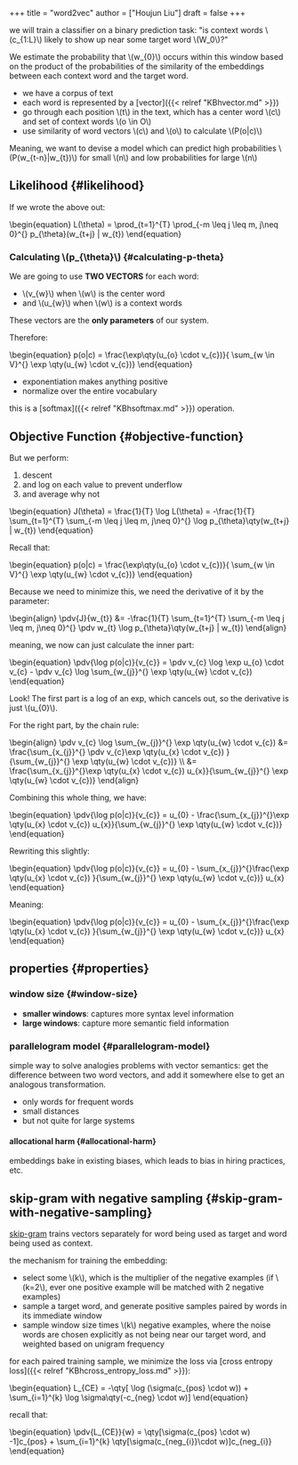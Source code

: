 +++
title = "word2vec"
author = ["Houjun Liu"]
draft = false
+++

we will train a classifier on a binary prediction task: "is context words \\(c\_{1:L}\\) likely to show up near some target word \\(W\_0\\)?"

We estimate the probability that \\(w\_{0}\\) occurs within this window based on the product of the probabilities of the similarity of the embeddings between each context word and the target word.

-   we have a corpus of text
-   each word is represented by a [vector]({{< relref "KBhvector.md" >}})
-   go through each position \\(t\\) in the text, which has a center word \\(c\\) and set of context words \\(o \in O\\)
-   use similarity of word vectors \\(c\\) and \\(o\\) to calculate \\(P(o|c)\\)

Meaning, we want to devise a model which can predict high probabilities \\(P(w\_{t-n}|w\_{t})\\) for small \\(n\\) and low probabilities for large \\(n\\)


## Likelihood {#likelihood}

If we wrote the above out:

\begin{equation}
L(\theta) = \prod\_{t=1}^{T} \prod\_{-m \leq j \leq m, j\neq 0}^{} p\_{\theta}(w\_{t+j} | w\_{t})
\end{equation}


### Calculating \\(p\_{\theta}\\) {#calculating-p-theta}

We are going to use **TWO VECTORS** for each word:

-   \\(v\_{w}\\) when \\(w\\) is the center word
-   and \\(u\_{w}\\) when \\(w\\) is a context words

These vectors are the **only parameters** of our system.

Therefore:

\begin{equation}
p(o|c) = \frac{\exp\qty(u\_{o} \cdot v\_{c})}{ \sum\_{w \in V}^{} \exp \qty(u\_{w} \cdot v\_{c})}
\end{equation}

-   exponentiation makes anything positive
-   normalize over the entire vocabulary

this is a [softmax]({{< relref "KBhsoftmax.md" >}}) operation.


## Objective Function {#objective-function}

But we perform:

1.  descent
2.  and log on each value to prevent underflow
3.  and average why not

\begin{equation}
J(\theta) = \frac{1}{T} \log L(\theta) = -\frac{1}{T} \sum\_{t=1}^{T} \sum\_{-m \leq j \leq  m, j\neq 0}^{} \log p\_{\theta}\qty(w\_{t+j} | w\_{t})
\end{equation}

Recall that:

\begin{equation}
p(o|c) = \frac{\exp\qty(u\_{o} \cdot v\_{c})}{ \sum\_{w \in V}^{} \exp \qty(u\_{w} \cdot v\_{c})}
\end{equation}

Because we need to minimize this, we need the derivative of it by the parameter:

\begin{align}
\pdv{J}{w\_{t}} &= -\frac{1}{T} \sum\_{t=1}^{T} \sum\_{-m \leq j \leq  m, j\neq 0}^{} \pdv w\_{t} \log p\_{\theta}\qty(w\_{t+j} | w\_{t})
\end{align}

meaning, we now can just calculate the inner part:

\begin{equation}
\pdv{\log p(o|c)}{v\_{c}} = \pdv v\_{c} \log \exp u\_{o} \cdot v\_{c} - \pdv v\_{c} \log \sum\_{w\_{j}}^{} \exp \qty(u\_{w} \cdot v\_{c})
\end{equation}

Look! The first part is a log of an exp, which cancels out, so the derivative is just \\(u\_{0}\\).

For the right part, by the chain rule:

\begin{align}
\pdv v\_{c} \log \sum\_{w\_{j}}^{} \exp \qty(u\_{w} \cdot v\_{c}) &=  \frac{\sum\_{x\_{j}}^{} \pdv v\_{c}\exp \qty(u\_{x} \cdot v\_{c}) }{\sum\_{w\_{j}}^{} \exp \qty(u\_{w} \cdot v\_{c})}  \\\\
&= \frac{\sum\_{x\_{j}}^{}\exp \qty(u\_{x} \cdot v\_{c}) u\_{x}}{\sum\_{w\_{j}}^{} \exp \qty(u\_{w} \cdot v\_{c})}
\end{align}

Combining this whole thing, we have:

\begin{equation}
\pdv{\log p(o|c)}{v\_{c}} = u\_{0} - \frac{\sum\_{x\_{j}}^{}\exp \qty(u\_{x} \cdot v\_{c}) u\_{x}}{\sum\_{w\_{j}}^{} \exp \qty(u\_{w} \cdot v\_{c})}
\end{equation}

Rewriting this slightly:

\begin{equation}
\pdv{\log p(o|c)}{v\_{c}} = u\_{0} - \sum\_{x\_{j}}^{}\frac{\exp \qty(u\_{x} \cdot v\_{c}) }{\sum\_{w\_{j}}^{} \exp \qty(u\_{w} \cdot v\_{c})}  u\_{x}
\end{equation}

Meaning:

\begin{equation}
\pdv{\log p(o|c)}{v\_{c}} = u\_{0} - \sum\_{x\_{j}}^{}\frac{\exp \qty(u\_{x} \cdot v\_{c}) }{\sum\_{w\_{j}}^{} \exp \qty(u\_{w} \cdot v\_{c})}  u\_{x}
\end{equation}


## properties {#properties}


### window size {#window-size}

-   **smaller windows**: captures more syntax level information
-   **large windows**: capture more semantic field information


### parallelogram model {#parallelogram-model}

simple way to solve analogies problems with vector semantics: get the difference between two word vectors, and add it somewhere else to get an analogous transformation.

-   only words for frequent words
-   small distances
-   but not quite for large systems


#### allocational harm {#allocational-harm}

embeddings bake in existing biases, which leads to bias in hiring practices, etc.


## skip-gram with negative sampling {#skip-gram-with-negative-sampling}

[skip-gram](#skip-gram-with-negative-sampling) trains vectors separately for word being used as target and word being used as context.

the mechanism for training the embedding:

-   select some \\(k\\), which is the multiplier of the negative examples (if \\(k=2\\), ever one positive example will be matched with 2 negative examples)
-   sample a target word, and generate positive samples paired by words in its immediate window
-   sample window size times \\(k\\) negative examples, where the noise words are chosen explicitly as not being near our target word, and weighted based on unigram frequency

for each paired training sample, we minimize the loss via [cross entropy loss]({{< relref "KBhcross_entropy_loss.md" >}}):

\begin{equation}
L\_{CE} = -\qty[ \log (\sigma(c\_{pos} \cdot w)) + \sum\_{i=1}^{k} \log \sigma\qty(-c\_{neg} \cdot w)]
\end{equation}

recall that:

\begin{equation}
\pdv{L\_{CE}}{w} = \qty[\sigma(c\_{pos} \cdot w) -1]c\_{pos} + \sum\_{i=1}^{k} \qty[\sigma(c\_{neg\_{i}}\cdot w)]c\_{neg\_{i}}
\end{equation}
